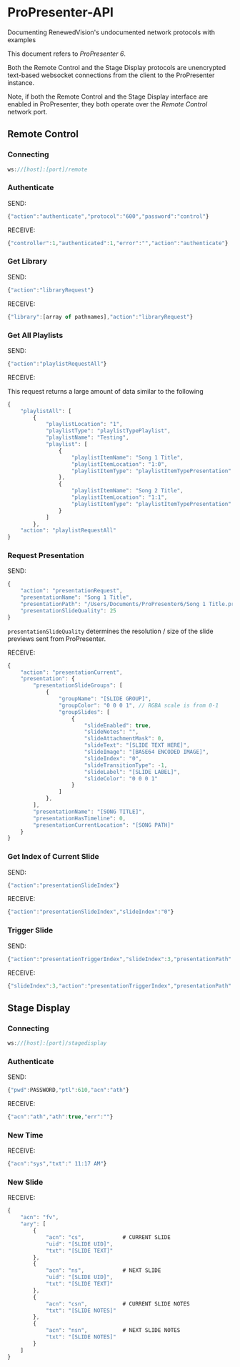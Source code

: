 # ProPresenter-API
Documenting RenewedVision's undocumented network protocols with examples

This document refers to *ProPresenter 6*.

Both the Remote Control and the Stage Display protocols are unencrypted text-based websocket connections from the client to the ProPresenter instance.

Note, if both the Remote Control and the Stage Display interface are enabled in ProPresenter, they both operate over the *Remote Control* network port.

## Remote Control


### Connecting

```javascript
ws://[host]:[port]/remote
```

### Authenticate

SEND:

```javascript
{"action":"authenticate","protocol":"600","password":"control"}
```
RECEIVE:

```javascript
{"controller":1,"authenticated":1,"error":"","action":"authenticate"}
```

### Get Library

SEND:

```javascript
{"action":"libraryRequest"}
```

RECEIVE:

```javascript
{"library":[array of pathnames],"action":"libraryRequest"}
```

### Get All Playlists

SEND:

```javascript
{"action":"playlistRequestAll"}
```

RECEIVE:

This request returns a large amount of data similar to the following

```javascript
{
    "playlistAll": [
        {
            "playlistLocation": "1",
            "playlistType": "playlistTypePlaylist",
            "playlistName": "Testing",
            "playlist": [
                {
                    "playlistItemName": "Song 1 Title",
                    "playlistItemLocation": "1:0",
                    "playlistItemType": "playlistItemTypePresentation"
                },
                {
                    "playlistItemName": "Song 2 Title",
                    "playlistItemLocation": "1:1",
                    "playlistItemType": "playlistItemTypePresentation"
                }
            ]
        },
    "action": "playlistRequestAll"
}
```

### Request Presentation

SEND:

```javascript
{
    "action": "presentationRequest",
    "presentationName": "Song 1 Title",
    "presentationPath": "/Users/Documents/ProPresenter6/Song 1 Title.pro6",
    "presentationSlideQuality": 25
}
```

`presentationSlideQuality` determines the resolution / size of the slide previews sent from ProPresenter.

RECEIVE:

```javascript
{
    "action": "presentationCurrent",
    "presentation": {
        "presentationSlideGroups": [
            {
                "groupName": "[SLIDE GROUP]",
                "groupColor": "0 0 0 1", // RGBA scale is from 0-1
                "groupSlides": [
                    {
                        "slideEnabled": true,
                        "slideNotes": "",
                        "slideAttachmentMask": 0,
                        "slideText": "[SLIDE TEXT HERE]",
                        "slideImage": "[BASE64 ENCODED IMAGE]",
                        "slideIndex": "0",
                        "slideTransitionType": -1,
                        "slideLabel": "[SLIDE LABEL]",
                        "slideColor": "0 0 0 1"
                    }
                ]
            },
        ],
        "presentationName": "[SONG TITLE]",
        "presentationHasTimeline": 0,
        "presentationCurrentLocation": "[SONG PATH]"
    }
}
```

### Get Index of Current Slide

SEND:

```javascript
{"action":"presentationSlideIndex"}
```
RECEIVE:

```javascript
{"action":"presentationSlideIndex","slideIndex":"0"}
```
### Trigger Slide

SEND:

```javascript
{"action":"presentationTriggerIndex","slideIndex":3,"presentationPath":"[SLIDE PATH]"}
```

RECEIVE:

```javascript
{"slideIndex":3,"action":"presentationTriggerIndex","presentationPath":"[SLIDE PATH]"}
```


## Stage Display

### Connecting

```javascript
ws://[host]:[port]/stagedisplay
```

### Authenticate

SEND:

```javascript
{"pwd":PASSWORD,"ptl":610,"acn":"ath"}
```

RECEIVE:

```javascript
{"acn":"ath","ath":true,"err":""}
```

### New Time

RECEIVE:

```javascript
{"acn":"sys","txt":" 11:17 AM"}
```

### New Slide

RECEIVE:

```javascript
{
	"acn": "fv",
	"ary": [
		{
			"acn": "cs",			# CURRENT SLIDE
			"uid": "[SLIDE UID]",
			"txt": "[SLIDE TEXT]"
		},
		{
			"acn": "ns",			# NEXT SLIDE
			"uid": "[SLIDE UID]",
			"txt": "[SLIDE TEXT]"
		},
		{
			"acn": "csn",			# CURRENT SLIDE NOTES
			"txt": "[SLIDE NOTES]"
		},
		{
			"acn": "nsn",			# NEXT SLIDE NOTES
			"txt": "[SLIDE NOTES]"
		}
	]
}
```